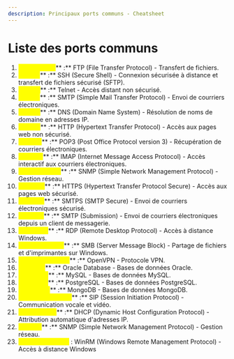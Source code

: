 ```yaml
---
description: Principaux ports communs - Cheatsheet
---
```


# Liste des ports communs

1. <mark style="color:yellow;">**Port 20 et 21**</mark>** :** FTP (File Transfer Protocol) - Transfert de fichiers.
2. <mark style="color:yellow;">**Port 22**</mark>** :** SSH (Secure Shell) - Connexion sécurisée à distance et transfert de fichiers sécurisé (SFTP).
3. <mark style="color:yellow;">**Port 23**</mark>** :** Telnet - Accès distant non sécurisé.
4. <mark style="color:yellow;">**Port 25**</mark>** :** SMTP (Simple Mail Transfer Protocol) - Envoi de courriers électroniques.
5. <mark style="color:yellow;">**Port 53**</mark>** :** DNS (Domain Name System) - Résolution de noms de domaine en adresses IP.
6. <mark style="color:yellow;">**Port 80**</mark>** :** HTTP (Hypertext Transfer Protocol) - Accès aux pages web non sécurisé.
7. <mark style="color:yellow;">**Port 110**</mark>** :** POP3 (Post Office Protocol version 3) - Récupération de courriers électroniques.
8. <mark style="color:yellow;">**Port 143**</mark>** :** IMAP (Internet Message Access Protocol) - Accès interactif aux courriers électroniques.
9. <mark style="color:yellow;">**Port 161 et 162**</mark>** :** SNMP (Simple Network Management Protocol) - Gestion réseau.
10. <mark style="color:yellow;">**Port 443**</mark>** :** HTTPS (Hypertext Transfer Protocol Secure) - Accès aux pages web sécurisé.
11. <mark style="color:yellow;">**Port 465**</mark>** :** SMTPS (SMTP Secure) - Envoi de courriers électroniques sécurisé.
12. <mark style="color:yellow;">**Port 587**</mark>** :** SMTP (Submission) - Envoi de courriers électroniques depuis un client de messagerie.
13. <mark style="color:yellow;">**Port 3389**</mark>** :** RDP (Remote Desktop Protocol) - Accès à distance Windows.
14. <mark style="color:yellow;">**Port 139 et 445**</mark>** :** SMB (Server Message Block) - Partage de fichiers et d'imprimantes sur Windows.
15. <mark style="color:yellow;">**Port 443 et 8443**</mark>** :** OpenVPN - Protocole VPN.
16. <mark style="color:yellow;">**Port 1521**</mark>** :** Oracle Database - Bases de données Oracle.
17. <mark style="color:yellow;">**Port 3306**</mark>** :** MySQL - Bases de données MySQL.
18. <mark style="color:yellow;">**Port 5432**</mark>** :** PostgreSQL - Bases de données PostgreSQL.
19. <mark style="color:yellow;">**Port 27017**</mark>** :** MongoDB - Bases de données MongoDB.
20. <mark style="color:yellow;">**Port 5060 et 5061**</mark>** :** SIP (Session Initiation Protocol) - Communication vocale et vidéo.
21. <mark style="color:yellow;">**Port 67 et 68**</mark>** :** DHCP (Dynamic Host Configuration Protocol) - Attribution automatique d'adresses IP.
22. <mark style="color:yellow;">**Port 161**</mark>** :** SNMP (Simple Network Management Protocol) - Gestion réseau.
23. <mark style="color:yellow;">**Port 5986 et 443**</mark> : WinRM (Windows Remote Management Protocol) - Accès à distance Windows
